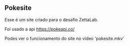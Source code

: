 ## Pokesite

Esse é um site criado para o desafio ZettaLab.

Foi usado a api https://pokeapi.co/

Podes ver o funcionamento do site no vídeo 'pokesite.mkv'
